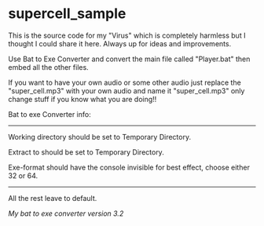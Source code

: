 # supercell_sample
This is the source code for my "Virus" which is completely harmless but I thought I could share it here. Always up for ideas and improvements.


Use Bat to Exe Converter and convert the main file called "Player.bat" then embed all the other files.

If you want to have your own audio or some other audio just replace the "super_cell.mp3" with your own audio and name it "super_cell.mp3" only change stuff if you know what you are doing!!

Bat to exe Converter info:

-----------------------------------------------------------

Working directory should be set to Temporary Directory.

Extract to should be set to Temporary Directory.

Exe-format should have the console invisible for best effect, choose either 32 or 64.

-----------------------------------------------------------

All the rest leave to default.

*My bat to exe converter version 3.2*
